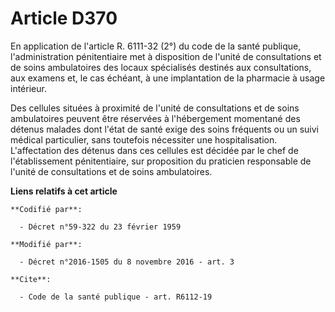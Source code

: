 # Article D370

En application de l'article R. 6111-32 (2°) du code de la santé publique, l'administration pénitentiaire met à disposition de
l'unité de consultations et de soins ambulatoires des locaux spécialisés destinés aux consultations, aux examens et, le cas
échéant, à une implantation de la pharmacie à usage intérieur. 

Des cellules situées à proximité de l'unité de consultations et de soins ambulatoires peuvent être réservées à l'hébergement
momentané des détenus malades dont l'état de santé exige des soins fréquents ou un suivi médical particulier, sans toutefois
nécessiter une hospitalisation. L'affectation des détenus dans ces cellules est décidée par le chef de l'établissement
pénitentiaire, sur proposition du praticien responsable de l'unité de consultations et de soins ambulatoires.

**Liens relatifs à cet article**

	**Codifié par**:

	  - Décret n°59-322 du 23 février 1959

	**Modifié par**:

	  - Décret n°2016-1505 du 8 novembre 2016 - art. 3

	**Cite**:

	  - Code de la santé publique - art. R6112-19
